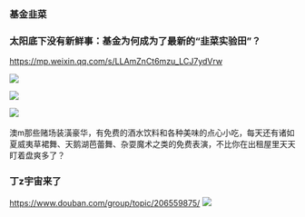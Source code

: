 ### 基金韭菜

### 太阳底下没有新鲜事：基金为何成为了最新的“韭菜实验田”？
https://mp.weixin.qq.com/s/LLAmZnCt6mzu_LCJ7ydVrw

![](https://mmbiz.qpic.cn/mmbiz_jpg/52ChNWeJuiccvJXMxe4lAPuibVexz5mBOza1AKPdcptUV0uotyRDQXjiaf0DQ3gt8aym4UbEKYTXOLvVDRGT4WfuA/)

![](https://mmbiz.qpic.cn/mmbiz_jpg/52ChNWeJuiccvJXMxe4lAPuibVexz5mBOzZKd2bVdxuWCrgGj2GbNRSoDULLFroJ4SicdXbOV1TmXu6fZuA6ibzyew/)

![](https://mmbiz.qpic.cn/mmbiz_jpg/52ChNWeJuiccvJXMxe4lAPuibVexz5mBOzTk45FicpMlU6eQ8mSmYV4kqcOkdNzdUmYJDebvoMut6QE8wGictUHumA/)
![]()

澳m那些赌场装潢豪华，有免费的酒水饮料和各种美味的点心小吃，每天还有诸如夏威夷草裙舞、天鹅湖芭蕾舞、杂耍魔术之类的免费表演，不比你在出租屋里天天盯着盘爽多了？

### 丁z宇宙来了
https://www.douban.com/group/topic/206559875/
<img src="https://img1.doubanio.com/view/group_topic/l/public/p390086868.jpg">
